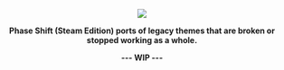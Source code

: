<p align="center"><img src="https://raw.githubusercontent.com/TheRealDannyyy/Phase-Shift-Theme-Ports/master/.github/ASSETS/git_logo.png"></p>

<p align="center"><b>Phase Shift (Steam Edition) ports of legacy themes that are broken or stopped working as a whole.</b></p>
<p align="center"><b>--- WIP ---</b></p>
